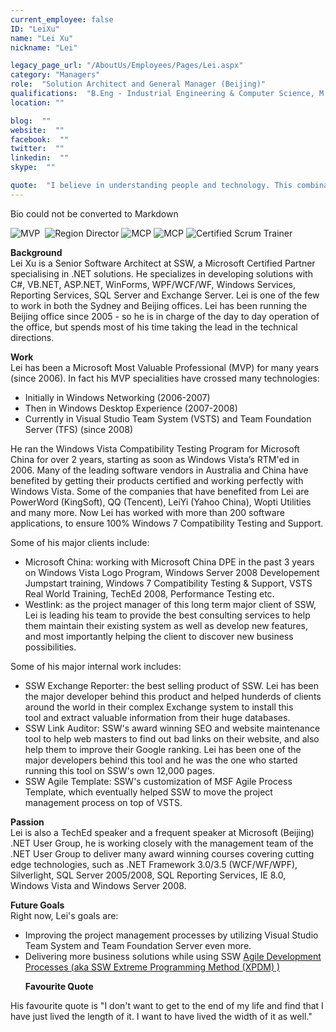```yaml
---
current_employee: false
ID: "LeiXu"
name: "Lei Xu"
nickname: "Lei"

legacy_page_url: "/AboutUs/Employees/Pages/Lei.aspx"
category: "Managers"
role:  "Solution Architect and General Manager (Beijing)"
qualifications:  "B.Eng - Industrial Engineering & Computer Science, M.Info - Information Science "
location: ""

blog:  ""
website:  ""
facebook:  ""
twitter:  ""
linkedin:  ""
skype:  ""

quote:  "I believe in understanding people and technology. This combination has allowed me to build a great team that has built many great solutions... "
---
```


Bio could not be converted to Markdown 
 
  <div class="certificate">​
    <img border="0" alt="MVP" src="/AboutUs/Employees/PublishingImages/mvp.jpg" style="border&#58;0px solid currentcolor;" />&#160; <img border="0" alt="Region Director" src="/AboutUs/Employees/PublishingImages/regionalDirector.jpg" style="border&#58;0px solid currentcolor;" /> <img border="0" alt="MCP" src="/AboutUs/Employees/PublishingImages/MCP.png" style="border&#58;0px solid currentcolor;" /> <img border="0" alt="MCP" src="/AboutUs/Employees/PublishingImages/csm.png" style="border&#58;0px solid currentcolor;" /> <img border="0" alt="Certified Scrum Trainer" src="/AboutUs/Employees/PublishingImages/scrumtrainer.png" style="border&#58;0px solid currentcolor;" /></div>
<p><strong>Background<br>
</strong>Lei Xu is a Senior Software Architect at SSW, a Microsoft Certified Partner specialising in .NET solutions. He specializes in developing solutions with C#, VB.NET, ASP.NET, WinForms, WPF/WCF/WF, Windows Services, Reporting Services, SQL Server and Exchange Server. Lei is one of the few to work in both the Sydney and Beijing offices. Lei has been running the Beijing office since 2005 - so he is in charge of the day to day operation of the office, but spends most of his time taking the lead in the technical directions.</p>
<p><strong>Work<br>
</strong>Lei has been a Microsoft Most Valuable Professional (MVP) for many years (since 2006). In fact his MVP specialities have crossed many technologies&#58;</p>
<ul>
    <li>Initially in Windows Networking (2006-2007) </li>
    <li>Then in Windows Desktop Experience (2007-2008) </li>
    <li>Currently in Visual Studio Team System (VSTS)&#160;and Team Foundation Server (TFS) (since 2008) </li>
</ul>
<p>He ran the Windows Vista Compatibility Testing Program for Microsoft China for over 2 years, starting as soon as Windows Vista’s&#160;RTM'ed in 2006. Many of the leading software vendors in Australia and China have benefited by getting their products certified and working perfectly with Windows Vista. Some of the companies that have benefited from Lei are PowerWord (KingSoft), QQ (Tencent), LeiYi (Yahoo China), Wopti Utilities and many more. Now Lei has worked with more than 200 software applications, to ensure 100% Windows 7 Compatibility Testing and Support.</p>
<p>Some of his major clients include&#58;</p>
<ul>
    <li>Microsoft China&#58; working with Microsoft China DPE in the past 3 years on Windows Vista Logo Program, Windows Server 2008 Developement Jumpstart training, Windows 7 Compatibility Testing &amp; Support, VSTS Real World Training, TechEd 2008, Performance Testing etc. </li>
    <li>Westlink&#58; as the project manager of this long term major client of SSW, Lei is leading his team to provide the best consulting services to help them maintain their existing system as well as develop new features, and most&#160;importantly helping the client to discover new business possibilities. </li>
</ul>
<p>Some of his major internal work includes&#58;</p>
<ul>
    <li>SSW Exchange Reporter&#58; the best selling product of SSW. Lei has been the major developer behind this product and helped hunderds of clients around the world in their complex Exchange system to install this tool&#160;and extract valuable information from their huge databases. </li>
    <li>SSW Link Auditor&#58; SSW's award winning SEO and website maintenance tool to help web masters to find out bad links on their website, and also help them to improve their Google ranking. Lei has been one of the major developers behind this tool and he was the one who started running this tool on SSW's own 12,000 pages. </li>
    <li>SSW Agile Template&#58; SSW's customization of MSF Agile Process Template, which eventually helped SSW to move the project management process on top of VSTS. </li>
</ul>
<p><strong>Passion</strong><br>
Lei is also a TechEd speaker and a frequent speaker at Microsoft (Beijing) .NET User Group, he is working closely with the management team of the .NET User Group to deliver many award winning courses covering cutting edge technologies, such as .NET Framework 3.0/3.5 (WCF/WF/WPF), Silverlight, SQL Server 2005/2008, SQL Reporting Services, IE 8.0, Windows Vista and Windows Server 2008.</p>
<p><strong>Future Goals<br>
</strong>Right now, Lei's goals are&#58;</p>
<ul>
    <li>Improving the project management processes by utilizing Visual Studio Team System and Team Foundation Server even more. </li>
    <li>Delivering more business solutions while using&#160;SSW <a href="/Standards/Management/RulesToBetterProjectManagement/Pages/Default.aspx">Agile Development Processes (aka SSW Extreme Programming Method (XPDM) )</a> </li>
</ul>
<ul><strong>Favourite Quote</strong></ul>
    <ul></ul>
        <p>His favourite quote is &quot;I don't want to get to the end of my life and find that I have just lived the length of it. I want to have lived the width of it as well.&quot;</p>
